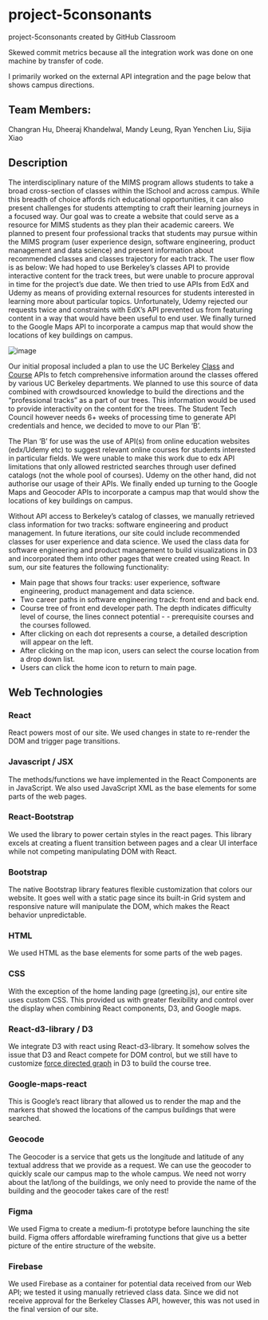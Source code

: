 # project-5consonants
project-5consonants created by GitHub Classroom

Skewed commit metrics because all the integration work was done on one machine by transfer of code. 

I primarily worked on the external API integration and the page below that shows campus directions.

## Team Members: 
Changran Hu,
Dheeraj Khandelwal,
Mandy Leung,
Ryan Yenchen Liu,
Sijia Xiao

## Description
The interdisciplinary nature of the MIMS program allows students to take a broad cross-section of classes within the ISchool and across campus. While this breadth of choice affords rich educational opportunities, it can also present challenges for students attempting to craft their learning journeys in a focused way. Our goal was to create a website that could serve as a resource for MIMS students as they plan their academic careers. We planned to present four professional tracks that students may pursue within the MIMS program (user experience design, software engineering, product management and data science) and present information about recommended classes and classes trajectory for each track. The user flow is as below:
We had hoped to use Berkeley’s classes API to provide interactive content for the track trees, but were unable to procure approval in time for the project’s due date. We then tried to use APIs from EdX and Udemy as means of providing external resources for students interested in learning more about particular topics. Unfortunately, Udemy rejected our requests twice and constraints with EdX’s API prevented us from featuring content in a way that would have been  useful to end user. We finally turned to the Google Maps API to incorporate a campus map that would show the locations of key buildings on campus. 

![image](https://github.com/UCB-INFO-FRONTEND-WEBARCH/project-5consonants/blob/master/images/overview.png)


Our initial proposal included a plan to use the UC Berkeley [Class](https://api-central.berkeley.edu/api/45) and [Course](https://api-central.berkeley.edu/api/46) APIs to fetch comprehensive information around the classes offered by various UC Berkeley departments. We planned to use this source of data combined with crowdsourced knowledge to build the directions and the “professional tracks” as a part of our trees. This information would be used to provide interactivity on the content for the trees. The Student Tech Council however needs 6+ weeks of processing time to generate API credentials and hence, we decided to move to our Plan ‘B’.

The Plan ‘B’ for use was the use of API(s) from online education websites (edx/Udemy etc) to suggest relevant online courses for students interested in particular fields. We were unable to make this work due to edx API limitations that only allowed restricted searches through user defined catalogs (not the whole pool of courses). Udemy on the other hand, did not authorise our usage of their APIs. We finally ended up turning to the Google Maps and Geocoder APIs to incorporate a campus map that would show the locations of key buildings on campus. 

Without API access to Berkeley’s catalog of classes, we manually retrieved class information for two tracks: software engineering and product management. In future iterations, our site could include recommended classes for user experience and data science. We used the class data for software engineering and product management to build visualizations in D3 and incorporated them into other pages that were created using React. In sum, our site features the following functionality: 

  - Main page that shows four tracks: user experience, software engineering, product management and data science.
  - Two career paths in software engineering track: front end and back end.
  - Course tree of front end developer path. The depth indicates difficulty level of course, the lines connect potential   -   - prerequisite courses and the courses followed.
  - After clicking on each dot represents a course, a detailed description will appear on the left.
  - After clicking on the map icon, users can select the course location from a drop down list. 
  - Users can click the home icon to return to main page.



## Web Technologies

### React 
React powers most of our site. We used changes in state to re-render the DOM and trigger page transitions. 

### Javascript / JSX
The methods/functions we have implemented in the React Components are in JavaScript. We also used JavaScript XML as the base elements for some parts of the web pages.

### React-Bootstrap
We used the library to power certain styles in the react pages. This library excels at creating a fluent transition between pages and a clear UI interface while not competing manipulating DOM with React.

### Bootstrap
The native Bootstrap library features flexible customization that colors our website. It goes well with a static page since its built-in Grid system and responsive nature will manipulate the DOM, which makes the React behavior unpredictable.

### HTML
We used HTML as the base elements for some parts of the web pages.

### CSS
With the exception of the home landing page (greeting.js), our entire site uses custom CSS. This provided us with greater flexibility and control over the display when combining React components, D3, and Google maps.

### React-d3-library / D3
We integrate D3 with react using React-d3-library. It somehow solves the issue that D3 and React compete for DOM control, but we still have to customize [force directed graph](https://github.com/d3/d3-force) in D3 to build the course tree.

### Google-maps-react
This is Google’s react library that allowed us to render the map and the markers that showed the locations of the campus buildings that were searched. 

### Geocode
The Geocoder is a service that gets us the longitude and latitude of any textual address that we provide as a request. We can use the geocoder to quickly scale our campus map to the whole campus. We need not worry about the lat/long of the buildings, we only need to provide the name of the building and the geocoder takes care of the rest!

### Figma
We used Figma to create a medium-fi prototype before launching the site build. Figma offers affordable wireframing functions that give us a better picture of the entire structure of the website.

### Firebase
We used Firebase as a container for potential data received from our Web API; we tested it using manually retrieved class data. Since we did not receive approval for the Berkeley Classes API, however, this was not used in the final version of our site. 
